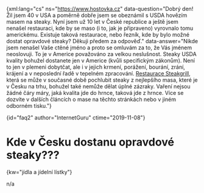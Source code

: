 
{xml:lang="cs" ns="https://www.hostovka.cz" data-question="Dobrý den! Žil jsem 40 v USA a poměrně dobře jsem se obeznámil s USDA hovězím masem na steaky. Nyní jsem už 10 let v České republice a ještě jsem nenašel restauraci, kde by se maso (i to, jak je připraveno) vyrovnalo tomu americkému. Existuje taková restaurace, nebo řezník, kde by bylo možné dostat opravdové steaky? Děkuji předem za odpověď." data-answer="Nikde jsem nenašel Vaše ctěné jméno a proto se omluvám za to, že Vás jménem neoslovuji. To je v Americe považováno za velkou neslušnost. Steaky USDA kvality bohužel dostanete jen v Americe (kvůli specifickým zákonům). Není to jen v plemeni dobytčat, ale i v jejich krmení, porážení, bourání, zrání, krájení a v neposlední řadě v tepelném zpracování. <a href="https://www.steakgrill.cz">Restaurace Steakgrill</a>, která se může v současné době pochlubit steaky z nejlepšího masa, které je v Česku na trhu, bohužel také nemůže dělat úplné zázraky. Vaření nejsou žádné čáry máry, jaká kvalita jde do hrnce, taková jde z hrnce. Více se dozvíte v dalších článcích o mase na těchto stránkách nebo v jiném odborném tisku."}

{id="faq2" author="InternetGuru" ctime="2019-11-08"}

# Kde v Česku dostanu opravdové steaky???

{kw="jídla a jídelní lístky"}

n/a

